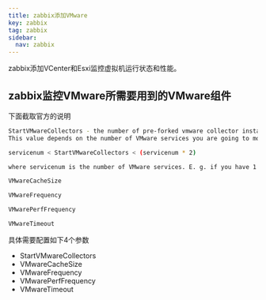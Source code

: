 ```yaml
---
title: zabbix添加VMware
key: zabbix
tag: zabbix
sidebar:
  nav: zabbix
---
```


zabbix添加VCenter和Esxi监控虚拟机运行状态和性能。

<!--more-->

## zabbix监控VMware所需要用到的VMware组件

下面截取官方的说明

````bash
StartVMwareCollectors - the number of pre-forked vmware collector instances.
This value depends on the number of VMware services you are going to monitor. For the most cases this should be:

servicenum < StartVMwareCollectors < (servicenum * 2)

where servicenum is the number of VMware services. E. g. if you have 1 VMware service to monitor set StartVMwareCollectors to 2, if you have 3 VMware services, set it to 5. Note that in most cases this value should not be less than 2 and should not be 2 times greater than the number of VMware services that you monitor. Also keep in mind that this value also depends on your VMware environment size and VMwareFrequency and VMwarePerfFrequency configuration parameters (see below).

VMwareCacheSize

VMwareFrequency

VMwarePerfFrequency

VMwareTimeout
````

具体需要配置如下4个参数

- StartVMwareCollectors
- VMwareCacheSize
- VMwareFrequency
- VMwarePerfFrequency
- VMwareTimeout
